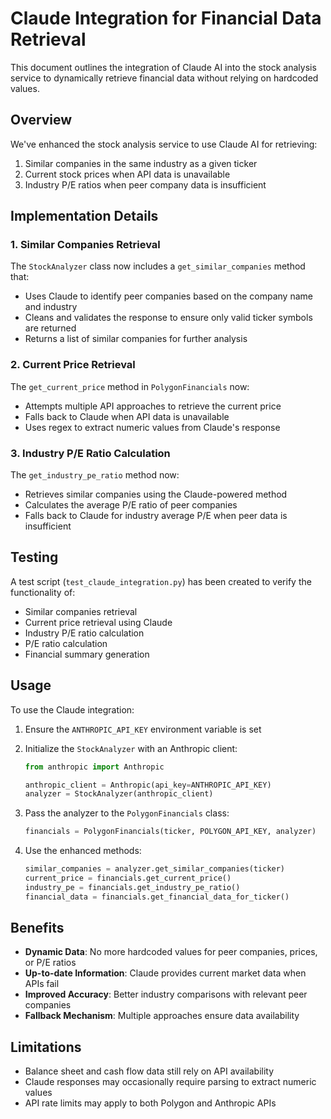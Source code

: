 # Claude Integration for Financial Data Retrieval

This document outlines the integration of Claude AI into the stock analysis service to dynamically retrieve financial data without relying on hardcoded values.

## Overview

We've enhanced the stock analysis service to use Claude AI for retrieving:

1. Similar companies in the same industry as a given ticker
2. Current stock prices when API data is unavailable
3. Industry P/E ratios when peer company data is insufficient

## Implementation Details

### 1. Similar Companies Retrieval

The `StockAnalyzer` class now includes a `get_similar_companies` method that:
- Uses Claude to identify peer companies based on the company name and industry
- Cleans and validates the response to ensure only valid ticker symbols are returned
- Returns a list of similar companies for further analysis

### 2. Current Price Retrieval

The `get_current_price` method in `PolygonFinancials` now:
- Attempts multiple API approaches to retrieve the current price
- Falls back to Claude when API data is unavailable
- Uses regex to extract numeric values from Claude's response

### 3. Industry P/E Ratio Calculation

The `get_industry_pe_ratio` method now:
- Retrieves similar companies using the Claude-powered method
- Calculates the average P/E ratio of peer companies
- Falls back to Claude for industry average P/E when peer data is insufficient

## Testing

A test script (`test_claude_integration.py`) has been created to verify the functionality of:
- Similar companies retrieval
- Current price retrieval using Claude
- Industry P/E ratio calculation
- P/E ratio calculation
- Financial summary generation

## Usage

To use the Claude integration:

1. Ensure the `ANTHROPIC_API_KEY` environment variable is set
2. Initialize the `StockAnalyzer` with an Anthropic client:
   ```python
   from anthropic import Anthropic
   
   anthropic_client = Anthropic(api_key=ANTHROPIC_API_KEY)
   analyzer = StockAnalyzer(anthropic_client)
   ```

3. Pass the analyzer to the `PolygonFinancials` class:
   ```python
   financials = PolygonFinancials(ticker, POLYGON_API_KEY, analyzer)
   ```

4. Use the enhanced methods:
   ```python
   similar_companies = analyzer.get_similar_companies(ticker)
   current_price = financials.get_current_price()
   industry_pe = financials.get_industry_pe_ratio()
   financial_data = financials.get_financial_data_for_ticker()
   ```

## Benefits

- **Dynamic Data**: No more hardcoded values for peer companies, prices, or P/E ratios
- **Up-to-date Information**: Claude provides current market data when APIs fail
- **Improved Accuracy**: Better industry comparisons with relevant peer companies
- **Fallback Mechanism**: Multiple approaches ensure data availability

## Limitations

- Balance sheet and cash flow data still rely on API availability
- Claude responses may occasionally require parsing to extract numeric values
- API rate limits may apply to both Polygon and Anthropic APIs 